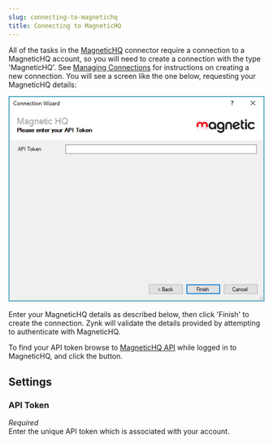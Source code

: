 ```yaml
---
slug: connecting-to-magnetichq
title: Connecting to MagneticHQ
---
```


All of the tasks in the [MagneticHQ](magnetichq) connector require a connection to a MagneticHQ account, so you will need to create a connection with the type 'MagneticHQ'. See [Managing Connections](managing-connections) for instructions on creating a new connection. You will see a screen like the one below, requesting your MagneticHQ details:

![Connecting to MagneticHQ](/assets/images/magnetichq/magnetichq-connection.png)

Enter your MagneticHQ details as described below, then click 'Finish' to create the connection. Zynk will validate the details provided by attempting to authenticate with MagneticHQ.

To find your API token browse to [MagneticHQ API](https://app.magnetichq.com/Magnetic/API.do#ad-overview) while logged in to MagneticHQ, and click the button.

## Settings
### API Token
_Required_  
Enter the unique API token which is associated with your account.